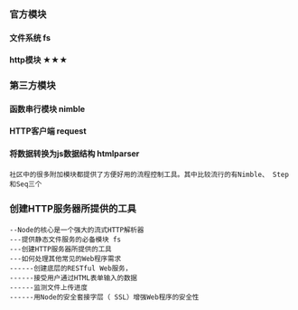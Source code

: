 ### 官方模块

#### 文件系统 fs

#### http模块 ★★★

### 第三方模块

#### 函数串行模块 nimble

#### HTTP客户端 request

#### 将数据转换为js数据结构 htmlparser

```
社区中的很多附加模块都提供了方便好用的流程控制工具。其中比较流行的有Nimble、 Step和Seq三个
```

### 创建HTTP服务器所提供的工具 

```
--Node的核心是一个强大的流式HTTP解析器
---提供静态文件服务的必备模块 fs
---创建HTTP服务器所提供的工具
---如何处理其他常见的Web程序需求
------创建底层的RESTful Web服务，
------接受用户通过HTML表单输入的数据
------监测文件上传进度
------用Node的安全套接字层（ SSL）增强Web程序的安全性
```

